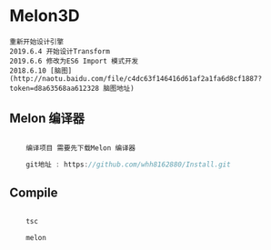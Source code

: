 # Melon3D


    重新开始设计引擎  
    2019.6.4 开始设计Transform
    2019.6.6 修改为ES6 Import 模式开发
    2018.6.10 [脑图](http://naotu.baidu.com/file/c4dc63f146416d61af2a1fa6d8cf1887?token=d8a63568aa612328 脑图地址)


## Melon 编译器

```TypeScript

    编译项目 需要先下载Melon 编译器

    git地址 : https://github.com/whh8162880/Install.git

```

## Compile

```TypeScript

    tsc

    melon

```



